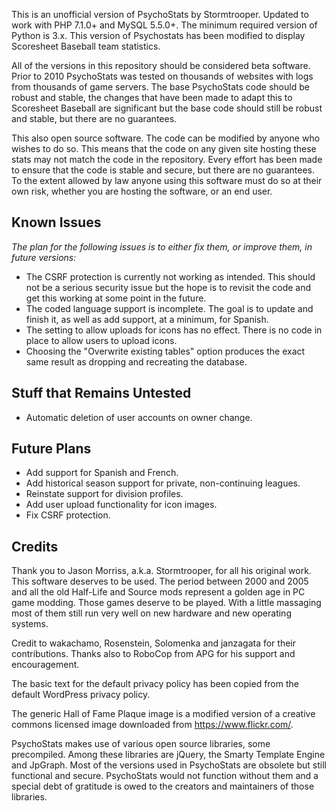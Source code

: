 This is an unofficial version of PsychoStats by Stormtrooper. Updated to work with PHP 7.1.0+ and MySQL 5.5.0+.  The minimum required version of Python is 3.x.  This version of Psychostats has been modified to display Scoresheet Baseball team statistics.

All of the versions in this repository should be considered beta software.  Prior to 2010 PsychoStats was tested on thousands of websites with logs from thousands of game servers.  The base PsychoStats code should be robust and stable, the changes that have been made to adapt this to Scoresheet Baseball are significant but the base code should still be robust and stable, but there are no guarantees.

This also open source software.  The code can be modified by anyone who wishes to do so.  This means that the code on any given site hosting these stats may not match the code in the repository.  Every effort has been made to ensure that the code is stable and secure, but there are no guarantees.  To the extent allowed by law anyone using this software must do so at their own risk, whether you are hosting the software, or an end user.


## **Known Issues**

*The plan for the following issues is to either fix them, or improve them, in future versions:*

* The CSRF protection is currently not working as intended.  This should not be a serious security issue but the hope is to revisit the code and get this working at some point in the future.
* The coded language support is incomplete.  The goal is to update and finish it, as well as add support, at a minimum, for Spanish.
* The setting to allow uploads for icons has no effect.  There is no code in place to allow users to upload icons.
* Choosing the "Overwrite existing tables" option produces the exact same result as dropping and recreating the database.


## **Stuff that Remains Untested**

* Automatic deletion of user accounts on owner change.


## **Future Plans**

* Add support for Spanish and French.
* Add historical season support for private, non-continuing leagues.
* Reinstate support for division profiles.
* Add user upload functionality for icon images.
* Fix CSRF protection.


## **Credits**

Thank you to Jason Morriss, a.k.a. Stormtrooper, for all his original work. This software deserves to be used. The period between 2000 and 2005 and all the old Half-Life and Source mods represent a golden age in PC game modding. Those games deserve to be played. With a little massaging most of them still run very well on new hardware and new operating systems.

Credit to wakachamo, Rosenstein, Solomenka and janzagata for their contributions.  Thanks also to RoboCop from APG for his support and encouragement.

The basic text for the default privacy policy has been copied from the default WordPress privacy policy.

The generic Hall of Fame Plaque image is a modified version of a creative commons licensed image downloaded from https://www.flickr.com/.

PsychoStats makes use of various open source libraries, some precompiled.  Among these libraries are jQuery, the Smarty Template Engine and JpGraph.  Most of the versions used in PsychoStats are obsolete but still functional and secure.  PsychoStats would not function without them and a special debt of gratitude is owed to the creators and maintainers of those libraries.
